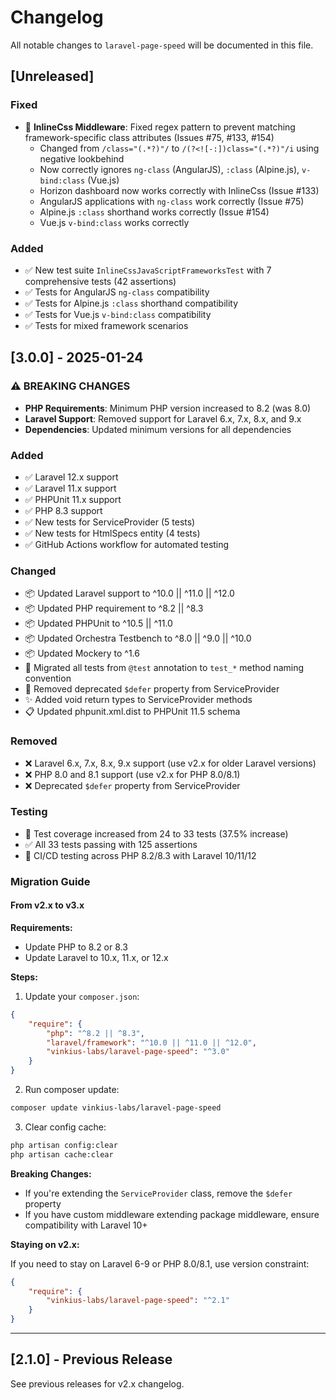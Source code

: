 # Changelog

All notable changes to `laravel-page-speed` will be documented in this file.

## [Unreleased]

### Fixed
- 🐛 **InlineCss Middleware**: Fixed regex pattern to prevent matching framework-specific class attributes (Issues #75, #133, #154)
  - Changed from `/class="(.*?)"/` to `/(?<![-:])class="(.*?)"/i` using negative lookbehind
  - Now correctly ignores `ng-class` (AngularJS), `:class` (Alpine.js), `v-bind:class` (Vue.js)
  - Horizon dashboard now works correctly with InlineCss (Issue #133)
  - AngularJS applications with `ng-class` work correctly (Issue #75)
  - Alpine.js `:class` shorthand works correctly (Issue #154)
  - Vue.js `v-bind:class` works correctly

### Added
- ✅ New test suite `InlineCssJavaScriptFrameworksTest` with 7 comprehensive tests (42 assertions)
- ✅ Tests for AngularJS `ng-class` compatibility
- ✅ Tests for Alpine.js `:class` shorthand compatibility
- ✅ Tests for Vue.js `v-bind:class` compatibility
- ✅ Tests for mixed framework scenarios

## [3.0.0] - 2025-01-24

### ⚠️ BREAKING CHANGES

- **PHP Requirements**: Minimum PHP version increased to 8.2 (was 8.0)
- **Laravel Support**: Removed support for Laravel 6.x, 7.x, 8.x, and 9.x
- **Dependencies**: Updated minimum versions for all dependencies

### Added
- ✅ Laravel 12.x support
- ✅ Laravel 11.x support  
- ✅ PHPUnit 11.x support
- ✅ PHP 8.3 support
- ✅ New tests for ServiceProvider (5 tests)
- ✅ New tests for HtmlSpecs entity (4 tests)
- ✅ GitHub Actions workflow for automated testing

### Changed
- 📦 Updated Laravel support to ^10.0 || ^11.0 || ^12.0
- 📦 Updated PHP requirement to ^8.2 || ^8.3
- 📦 Updated PHPUnit to ^10.5 || ^11.0
- 📦 Updated Orchestra Testbench to ^8.0 || ^9.0 || ^10.0
- 📦 Updated Mockery to ^1.6
- 🧪 Migrated all tests from `@test` annotation to `test_*` method naming convention
- 🧹 Removed deprecated `$defer` property from ServiceProvider
- ✨ Added void return types to ServiceProvider methods
- 📋 Updated phpunit.xml.dist to PHPUnit 11.5 schema

### Removed
- ❌ Laravel 6.x, 7.x, 8.x, 9.x support (use v2.x for older Laravel versions)
- ❌ PHP 8.0 and 8.1 support (use v2.x for PHP 8.0/8.1)
- ❌ Deprecated `$defer` property from ServiceProvider

### Testing
- 🎯 Test coverage increased from 24 to 33 tests (37.5% increase)
- ✅ All 33 tests passing with 125 assertions
- 🔄 CI/CD testing across PHP 8.2/8.3 with Laravel 10/11/12

### Migration Guide

#### From v2.x to v3.x

**Requirements:**
- Update PHP to 8.2 or 8.3
- Update Laravel to 10.x, 11.x, or 12.x

**Steps:**

1. Update your `composer.json`:
```json
{
    "require": {
        "php": "^8.2 || ^8.3",
        "laravel/framework": "^10.0 || ^11.0 || ^12.0",
        "vinkius-labs/laravel-page-speed": "^3.0"
    }
}
```

2. Run composer update:
```bash
composer update vinkius-labs/laravel-page-speed
```

3. Clear config cache:
```bash
php artisan config:clear
php artisan cache:clear
```

**Breaking Changes:**
- If you're extending the `ServiceProvider` class, remove the `$defer` property
- If you have custom middleware extending package middleware, ensure compatibility with Laravel 10+

**Staying on v2.x:**

If you need to stay on Laravel 6-9 or PHP 8.0/8.1, use version constraint:
```json
{
    "require": {
        "vinkius-labs/laravel-page-speed": "^2.1"
    }
}
```

---

## [2.1.0] - Previous Release

See previous releases for v2.x changelog.
